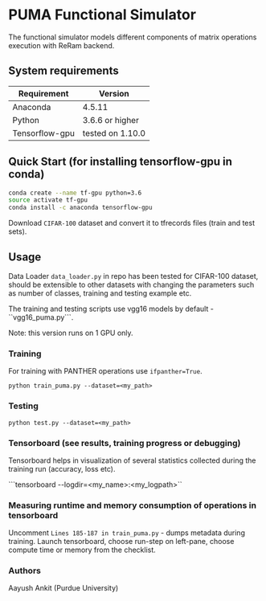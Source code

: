
# PUMA Functional Simulator

The functional simulator models different components of matrix operations execution with ReRam backend.

## System requirements

| Requirement       | Version           |
| ----------------- | ----------------- |
| Anaconda          | 4.5.11            |
| Python            | 3.6.6 or higher   |         |
| Tensorflow-gpu    | tested on 1.10.0  |

## Quick Start (for installing tensorflow-gpu in conda)

```sh
conda create --name tf-gpu python=3.6
source activate tf-gpu
conda install -c anaconda tensorflow-gpu
```
Download ```CIFAR-100``` dataset and convert it to tfrecords files (train and test sets).

## Usage

Data Loader ```data_loader.py``` in repo has been tested for CIFAR-100 dataset, should be extensible to other datasets with changing the parameters such as number of classes, training and testing example etc.

The training and testing scripts use vgg16 models by default - ``vgg16_puma.py```.

Note: this version runs on 1 GPU only.

### Training

For training with PANTHER operations use ```ifpanther=True```.

```python train_puma.py --dataset=<my_path>```

### Testing

```python test.py --dataset=<my_path>```

### Tensorboard (see results, training progress or debugging)

Tensorboard helps in visualization of several statistics collected during the training run (accuracy, loss etc).

```tensorboard --logdir=<my_name>:<my_logpath>``

### Measuring runtime and memory consumption of operations in tensorboard

Uncomment ```Lines 185-187 in train_puma.py``` - dumps metadata during training.
Launch tensorboard, choose run-step on left-pane, choose compute time or memory from the checklist.

### Authors

Aayush Ankit (Purdue University)




